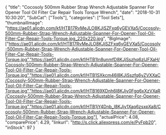 {
	"title": "Cocosoly 500mm Rubber Strap Wrench Adjustable Spanner For Opener Tool Oil Filter Car Repair Tools Torque Wrench",
	"date": "2018-10-31 10:30:20",
	"SubCat": ["Tools"],
	"categories": ["Tool Sets"],
	"thumbnailImage": "https://ae01.alicdn.com/kf/HTB17RvMeJLO8KJjSZFxq6yGEVXa5/Cocosoly-500mm-Rubber-Strap-Wrench-Adjustable-Spanner-For-Opener-Tool-Oil-Filter-Car-Repair-Tools-Torque.jpg_220x220.jpg",
	"BigImage": ["https://ae01.alicdn.com/kf/HTB17RvMeJLO8KJjSZFxq6yGEVXa5/Cocosoly-500mm-Rubber-Strap-Wrench-Adjustable-Spanner-For-Opener-Tool-Oil-Filter-Car-Repair-Tools-Torque.jpg","https://ae01.alicdn.com/kf/HTB1In8unmfD8KJjSszhq6zIJFXaH/Cocosoly-500mm-Rubber-Strap-Wrench-Adjustable-Spanner-For-Opener-Tool-Oil-Filter-Car-Repair-Tools-Torque.jpg","https://ae01.alicdn.com/kf/HTB1SXkcm46I8KJjSszfq6yZVXXaC/Cocosoly-500mm-Rubber-Strap-Wrench-Adjustable-Spanner-For-Opener-Tool-Oil-Filter-Car-Repair-Tools-Torque.jpg","https://ae01.alicdn.com/kf/HTB169XDnh6I8KJjy0Fgq6xXzVXaR/Cocosoly-500mm-Rubber-Strap-Wrench-Adjustable-Spanner-For-Opener-Tool-Oil-Filter-Car-Repair-Tools-Torque.jpg","https://ae01.alicdn.com/kf/HTB1jY4Dnb_I8KJjy1Xaq6zsxpXa8/Cocosoly-500mm-Rubber-Strap-Wrench-Adjustable-Spanner-For-Opener-Tool-Oil-Filter-Car-Repair-Tools-Torque.jpg"],
	"actualPrice": 4.08,
	"comparePrice": 4.29,
	"linkurl": "http://s.click.aliexpress.com/e/PyFpb20",
	"inStock": 97
}
